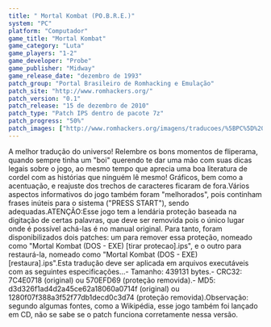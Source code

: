 ```yaml
---
title: " Mortal Kombat (PO.B.R.E.)"
system: "PC"
platform: "Computador"
game_title: "Mortal Kombat"
game_category: "Luta"
game_players: "1-2"
game_developer: "Probe"
game_publisher: "Midway"
game_release_date: "dezembro de 1993"
patch_group: "Portal Brasileiro de Romhacking e Emulação"
patch_site: "http://www.romhackers.org/"
patch_version: "0.1"
patch_release: "15 de dezembro de 2010"
patch_type: "Patch IPS dentro de pacote 7z"
patch_progress: "50%"
patch_images: ["http://www.romhackers.org/imagens/traducoes/%5BPC%5D%20Mortal%20Kombat%20-%20PoBRE%20-%201.png","http://www.romhackers.org/imagens/traducoes/%5BPC%5D%20Mortal%20Kombat%20-%20PoBRE%20-%202.png","http://www.romhackers.org/imagens/traducoes/%5BPC%5D%20Mortal%20Kombat%20-%20PoBRE%20-%203.png"]
---
```

A melhor tradução do universo! Relembre os bons momentos de fliperama, quando sempre tinha um "boi" querendo te dar uma mão com suas dicas legais sobre o jogo, ao mesmo tempo que aprecia uma boa literatura de cordel com as histórias que ninguém lê mesmo! Gráficos, bem como a acentuação, e reajuste dos trechos de caracteres ficaram de fora.Vários aspectos informativos do jogo também foram "melhorados", pois continham frases inúteis para o sistema ("PRESS START"), sendo adequadas.ATENÇÃO:Esse jogo tem a lendária proteção baseada na digitação de certas palavras, que deve ser removida pois o único lugar onde é possível achá-las é no manual original. Para tanto, foram disponibilizados dois patches: um para remover essa proteção, nomeado como "Mortal Kombat (DOS - EXE) [tirar protecao].ips", e o outro para restaurá-la, nomeado como "Mortal Kombat (DOS - EXE) [restaura].ips".Esta tradução deve ser aplicada em arquivos executáveis com as seguintes especificações...- Tamanho: 439131 bytes.- CRC32: 7C4E0718 (original) ou 570EFD69 (proteção removida).- MD5: d3d326f1ad4d2a45ce62a18060a0714f (original) ou 1280f07f388a3f52f77db1decd0c3d74 (proteção removida).Observação: segundo algumas fontes, como a Wikipédia, esse jogo também foi lançado em CD, não se sabe se o patch funciona corretamente nessa versão.